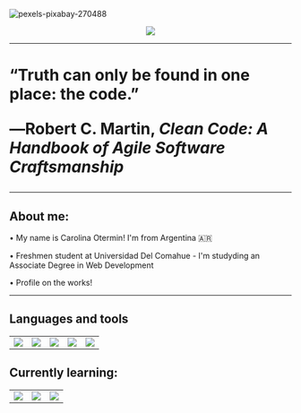 ![pexels-pixabay-270488](https://github.com/oterminA/oterminA/assets/146308518/af2ad474-de13-47f1-b5d0-9f3008e26d1e)  
</h3>
<p align="center">
  <a href="https://github.com/oterminA"><img src="https://readme-typing-svg.herokuapp.com?color=%2336BCF7&center=true&vCenter=true&lines=Hi,+I'm+Carolina!+;Welcome+to+my+Github+page!!"></a>
</p>

<hr>

<h1>
  “Truth can only be found in one place: the code.”  
  
  ―Robert C. Martin, <i>Clean Code: A Handbook of Agile Software Craftsmanship</i> 
</h1>

<hr>

<h2>About me: </h2>  

• My name is Carolina Otermin! I'm from Argentina 🇦🇷  

• Freshmen student at Universidad Del Comahue - I'm studyding an Associate Degree in Web Development  

• Profile on the works!



<hr>  

<h2>Languages and tools </h2>
<table>
  <tr>
    <td>
      <img src="https://img.shields.io/badge/HTML5-E34F26?style=for-the-badge&logo=html5&logoColor=white"> 
    </td>
   <td>
      <img src="https://img.shields.io/badge/CSS3-1572B6?style=for-the-badge&logo=css3&logoColor=white"> 
    </td>
    <td>
      <img src="https://img.shields.io/badge/JavaScript-F7DF1E?style=for-the-badge&logo=javascript&logoColor=black"> 
    </td>
    <td>
      <img src="https://img.shields.io/badge/PHP-777BB4?style=for-the-badge&logo=php&logoColor=white"> 
    </td>
     <td>
      <img src="https://img.shields.io/badge/Visual_Studio_Code-0078D4?style=for-the-badge&logo=visual%20studio%20code&logoColor=white"> 
    </td>
  </tr>
</table>

<h2>Currently learning:</h2>
<table>
  <tr>
    <td>
      <img src="https://img.shields.io/badge/React-20232A?style=for-the-badge&logo=react&logoColor=61DAFB"> 
    </td>
   <td>
      <img src="https://img.shields.io/badge/Bootstrap-563D7C?style=for-the-badge&logo=bootstrap&logoColor=white"> 
    </td>
    <td>
      <img src="https://img.shields.io/badge/Node.js-43853D?style=for-the-badge&logo=node.js&logoColor=white"> 
    </td>
  </tr>
</table>
